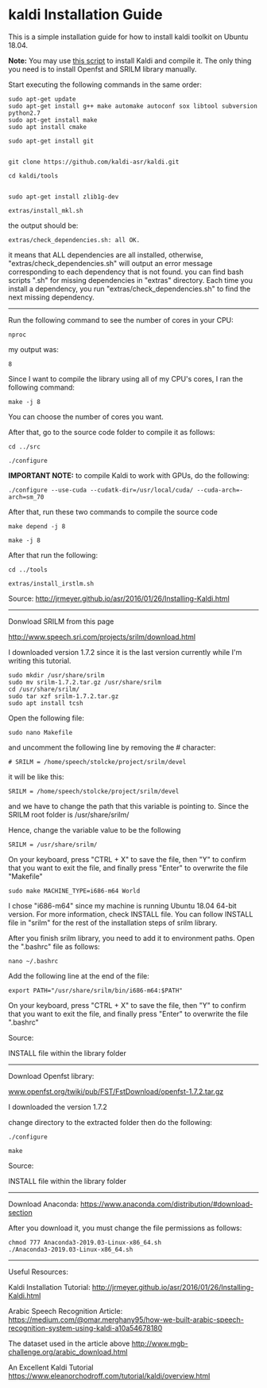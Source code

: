 # kaldi Installation Guide
This is a simple installation guide for how to install kaldi toolkit on Ubuntu 18.04.


**Note:** You may use [this script](install_kaldi.sh) to install Kaldi and compile it. The only thing you need is to install Openfst and SRILM library manually.


Start executing the following commands in the same order:

    sudo apt-get update
    sudo apt-get install g++ make automake autoconf sox libtool subversion python2.7
    sudo apt-get install make
    sudo apt install cmake

    sudo apt-get install git


    git clone https://github.com/kaldi-asr/kaldi.git

    cd kaldi/tools


    sudo apt-get install zlib1g-dev

    extras/install_mkl.sh


the output should be:

    extras/check_dependencies.sh: all OK.


 it means that ALL dependencies are all installed, otherwise, "extras/check_dependencies.sh" will output an error message corresponding to each dependency that is not found.
    you can find bash scripts ".sh" for missing dependencies in "extras" directory. Each time you install a dependency, you run "extras/check_dependencies.sh" to find the next missing dependency.


------------------------------------------------------------------------------------------------------------------------------------------------------------------------


Run the following command to see the number of cores in your CPU:

    nproc


my output was:

    8


Since I want to compile the library using all of my CPU's cores, I ran the following command:

    make -j 8

You can choose the number of cores you want.



After that, go to the source code folder to compile it as follows:


    cd ../src

    ./configure


**IMPORTANT NOTE:** to compile Kaldi to work with GPUs, do the following:

    ./configure --use-cuda --cudatk-dir=/usr/local/cuda/ --cuda-arch=-arch=sm_70


After that, run these two commands to compile the source code


    make depend -j 8

    make -j 8



After that run the following:

    cd ../tools

    extras/install_irstlm.sh


Source:
http://jrmeyer.github.io/asr/2016/01/26/Installing-Kaldi.html


------------------------------------------------------------------------------------------------------------------------------------------------------------------------
Donwload SRILM from this page

http://www.speech.sri.com/projects/srilm/download.html

I downloaded version 1.7.2 since it is the last version currently while I'm writing this tutorial.

    sudo mkdir /usr/share/srilm
    sudo mv srilm-1.7.2.tar.gz /usr/share/srilm
    cd /usr/share/srilm/
    sudo tar xzf srilm-1.7.2.tar.gz
    sudo apt install tcsh


Open the following file:

    sudo nano Makefile


and uncomment the following line by removing the # character:

    # SRILM = /home/speech/stolcke/project/srilm/devel

it will be like this:

    SRILM = /home/speech/stolcke/project/srilm/devel

and we have to change the path that this variable is pointing to. Since the SRILM root folder is  /usr/share/srilm/

Hence, change the variable value to be the following

    SRILM = /usr/share/srilm/


On your keyboard, press "CTRL + X" to save the file, then "Y" to confirm that you want to exit the file, and finally press "Enter" to overwrite the file "Makefile"


    sudo make MACHINE_TYPE=i686-m64 World


I chose "i686-m64" since my machine is running Ubuntu 18.04 64-bit version. For more information, check INSTALL file.
You can follow INSTALL file in "srilm" for the rest of the installation steps of srilm library.

After you finish srilm library, you need to add it to environment paths.
Open the ".bashrc" file as follows:

    nano ~/.bashrc


Add the following line at the end of the file:

    export PATH="/usr/share/srilm/bin/i686-m64:$PATH"


On your keyboard, press "CTRL + X" to save the file, then "Y" to confirm that you want to exit the file, and finally press "Enter" to overwrite the file ".bashrc"


Source:

INSTALL file within the library folder

------------------------------------------------------------------------------------------------------------------------------------------------------------------------

Download Openfst library:

www.openfst.org/twiki/pub/FST/FstDownload/openfst-1.7.2.tar.gz

I downloaded the version 1.7.2

change directory to the extracted folder then do the following:


    ./configure

    make

Source:

INSTALL file within the library folder


------------------------------------------------------------------------------------------------------------------------------------------------------------------------
Download Anaconda:
https://www.anaconda.com/distribution/#download-section

After you download it, you must change the file permissions as follows:



    chmod 777 Anaconda3-2019.03-Linux-x86_64.sh
    ./Anaconda3-2019.03-Linux-x86_64.sh


------------------------------------------------------------------------------------------------------------------------------------------------------------------------

Useful Resources:

Kaldi Installation Tutorial:
http://jrmeyer.github.io/asr/2016/01/26/Installing-Kaldi.html

Arabic Speech Recognition Article:
https://medium.com/@omar.merghany95/how-we-built-arabic-speech-recognition-system-using-kaldi-a10a54678180

The dataset used in the article above
http://www.mgb-challenge.org/arabic_download.html

An Excellent Kaldi Tutorial
https://www.eleanorchodroff.com/tutorial/kaldi/overview.html





